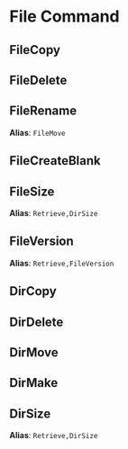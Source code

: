 # File Command

## FileCopy

## FileDelete

## FileRename

**Alias**: `FileMove`

## FileCreateBlank

## FileSize

**Alias**: `Retrieve,DirSize`

## FileVersion

**Alias**: `Retrieve,FileVersion`

## DirCopy

## DirDelete

## DirMove

## DirMake

## DirSize

**Alias**: `Retrieve,DirSize`